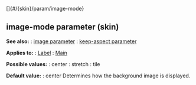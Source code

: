 []{#/{skin}/param/image-mode}
  ## image-mode parameter (skin)
  **See also:**
  :   [image parameter](ref/%7Bskin%7D/param/image)
  :   [keep-aspect parameter](ref/%7Bskin%7D/param/keep-aspect)
  <!-- -->
  **Applies to:**
  :   [Label](ref/%7Bskin%7D/control/label)
  :   [Main](ref/%7Bskin%7D/control/main)
  <!-- -->
  **Possible values:**
  :   center
  :   stretch
  :   tile
  <!-- -->
  **Default value:**
  :   center
  Determines how the background image is displayed.